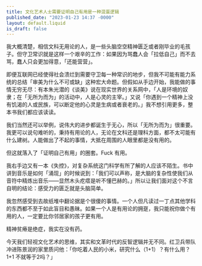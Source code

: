 ```yaml
---
title: 文化艺术人士需要证明自己有用是一种混蛋逻辑
published_date: "2023-01-23 14:37 -0000"
layout: default.liquid
is_draft: false
---
```

我大概清楚，相信文科无用论的人，是一些头脑空空精神匮乏或者刚毕业的毛孩子。但守卫常识就是这样一个艰辛的工作：如果因为骂蠢人会「拉低自己」而不去骂，蠢人只会更加得意，「还能营营」。

即便互联网已经使得社会溃烂到需要守卫每一种常识的地步，但我不可能有能力系统的总结「审美为什么不可或缺」这种宏大命题。但假如从手边开始，我能做的事情无穷无尽：有本朱光潜的《谈美》说在现实世界的关系网中，「人是环境的奴隶；在「无所为而为」的活动中，人是心灵的主宰。」又说「你遇到一个精神上没有饥渴的人或民族，可以断定他的心灵是生病或者衰老的。」我不想引用更多，整本书我们都应该读读。

我们当然还可以举例，说伟大的进步都诞生于无心，所以「无所为而为」很重要。我更可以说句难听的，秉持有用论的人，无论在文科还是理科方面，都不太可能有什么建树。人能做出了不起的事情，大抵在周围的人眼里都是没有用的。

但这就落入了「证明自己有用」的圈套。Fuck 有用。

我右手边又有一本《失控》，对复杂系统这门科学有所了解的人应该不陌生。书中讲到音乐是如何「涌现」的时候说到：「我们可以声称，是大脑的复杂性使我们从音符中精炼出音乐——显然木头疙瘩是听不懂巴赫的。」所以让我们面对这个不言自明的结论：感受力的匮乏就是头脑简单。

我忽然感受到去故纸堆中翻论据是个很傻的事情。一个人但凡读过一丁点其他学科的东西都不至于如此盲目和愚昧。如果一个人是有用论的拥趸，我只能祝你做个有用的人，一定要比你邻居家的孩子更有用。

精神贫瘠是绝症，我实在没有药。

今天我们轻视文化艺术的思维，其实和文革时代的反智逻辑并无不同。红卫兵带队冲进陈景润的家里质问他：「你吃着人民的小米，研究什么（1+1）？有什么用？1+1 不就等于2吗？」